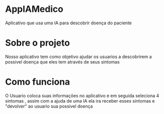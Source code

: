 # AppIAMedico
Aplicativo que usa uma IA para descobrir doença do paciente

# Sobre o projeto
Nosso aplicativo tem como objetivo ajudar os usuarios a descobrirem a possivel doença que eles tem através de seus sintomas

# Como funciona
O Usuario coloca suas informações no aplicativo e em seguida seleciona 4 sintomas , assim com a ajuda de uma IA ela ira receber esses sintomas e "devolver" ao usuario sua possivel doença
